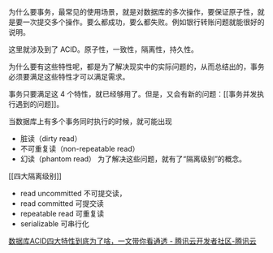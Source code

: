 为什么要事务，最常见的使用场景，就是对数据库的多次操作，要保证原子性，就是要一次提交多个操作。要么都成功，要么都失败。例如银行转账问题就能很好的说明。

这里就涉及到了 ACID。原子性，一致性，隔离性，持久性。

为什么要有这些特性呢，都是为了解决现实中的实际问题的，从而总结出的，事务必须要满足这些特性才可以满足需求。

事务只要满足这 4 个特性，就已经够用了。但是，又会有新的问题：[[事务并发执行遇到的问题]]。

当数据库上有多个事务同时执行的时候，就可能出现
* 脏读（dirty read）
* 不可重复读（non-repeatable read）
* 幻读（phantom read）
为了解决这些问题，就有了“隔离级别”的概念。

[[四大隔离级别]]
* read uncommitted 不可提交读，
* read committed 可提交读
* repeatable read 可重复读
* serializable 可串行化

[数据库ACID四大特性到底为了啥，一文带你看通透 - 腾讯云开发者社区-腾讯云](https://cloud.tencent.com/developer/article/1888427)

